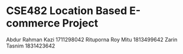 # CSE482 Location Based E-commerce Project
Abdur Rahman Kazi 1711298042
Rituporna Roy Mitu 1813499642
Zarin Tasnim 1831423642
